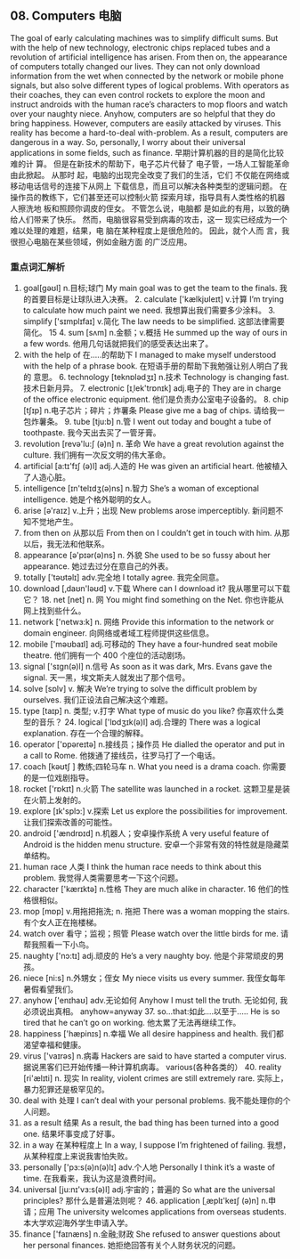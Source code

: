   
## 08. Computers 电脑

   The goal of early calculating machines was to simplify difficult sums. But with the help of new technology, electronic chips replaced tubes and a revolution of artificial intelligence has arisen. From then on, the appearance of computers totally changed our lives. They can not only download information from the wet when connected by the network or mobile phone signals, but also solve different types of logical problems. With operators as their coaches, they can even control rockets to explore the moon and instruct androids with the human race’s characters to mop floors and watch over your naughty niece. Anyhow, computers are so helpful that they do bring happiness. However, computers are easily attacked by viruses. This reality has become a hard-to-deal with-problem. As a result, computers are dangerous in a way. So, personally, I worry about their universal applications in some fields, such as finance. 早期计算机器的目的是简化比较难的计 算。
   但是在新技术的帮助下，电子芯片代替了 电子管，一场人工智能革命由此掀起。
从那时 起，电脑的出现完全改变了我们的生活，它们 不仅能在网络或移动电话信号的连接下从网上 下载信息，而且可以解决各种类型的逻辑问题。
 在操作员的教练下，它们甚至还可以控制火箭 探索月球，指导具有人类性格的机器人擦洗地 板和照顾你调皮的侄女。
 不管怎么说，电脑都 是如此的有用，以致的确给人们带来了快乐。
 然而，电脑很容易受到病毒的攻击，这一 现实已经成为一个难以处理的难题，结果，电 脑在某种程度上是很危险的。
 因此，就个人而 言，我很担心电脑在某些领域，例如金融方面 的广泛应用。

### 重点词汇解析

  1. goal[gəʊl] n.目标;球门 My main goal was to get the team to the finals. 我的首要目标是让球队进入决赛。
    2. calculate ['kælkjʊleɪt] v.计算 I’m trying to calculate how much paint we need. 我想算出我们需要多少涂料。
    3. simplify ['sɪmplɪfaɪ] v.简化 The law needs to be simplified. 这部法律需要简化。
   15 4. sum [sʌm] n.金额；v.概括 He summed up the way of ours in a few words. 他用几句话就把我们的感受表达出来了。
  5. with the help of 在.....的帮助下 I managed to make myself understood with the help of a phrase book. 在短语手册的帮助下我勉强让别人明白了我的 意思。
    6. technology [teknɒlədʒɪ] n.技术 Technology is changing fast. 技术日新月异。
    7. electronic [ɪˌlek'trɒnɪk] adj.电子的 They are in charge of the office electronic equipment. 他们是负责办公室电子设备的。
    8. chip [tʃɪp] n.电子芯片；碎片；炸薯条 Please give me a bag of chips. 请给我一包炸薯条。
    9. tube [tju:b] n.管 I went out today and bought a tube of toothpaste. 我今天出去买了一管牙膏。
  10. revolution [revə'lu:ʃ (ə)n] n. 革命 We have a great revolution against the culture. 我们拥有一次反文明的伟大革命。
  11. artificial [a:tɪ'fɪʃ (ə)l] adj.人造的 He was given an artificial heart. 他被植入了人造心脏。
  12. intelligence [ɪn'telɪdʒ(ə)ns] n.智力 She’s a woman of exceptional intelligence. 她是个格外聪明的女人。
  13. arise [ə'raɪz] v.上升；出现 New problems arose imperceptibly. 新问题不知不觉地产生。
  14. from then on 从那以后 From then on I couldn’t get in touch with him. 从那以后，我无法和他联系。
  15. appearance [ə'pɪər(ə)ns] n. 外貌 She used to be so fussy about her appearance. 她过去过分在意自己的外表。
  16. totally ['təʊtəlɪ] adv.完全地 I totally agree. 我完全同意。
  17. download [‚daʊn'ləʊd] v.下载 Where can I download it? 我从哪里可以下载它？ 18. net [net] n. 网 You might find something on the Net. 你也许能从网上找到些什么。
  19. network ['netwɜ:k] n. 网络 Provide this information to the network or domain engineer. 向网络或者域工程师提供这些信息。
  20. mobile ['məʊbaɪl] adj.可移动的 They have a four-hundred seat mobile theatre. 他们拥有一个 400 个座位的活动剧场。
  21. signal ['sɪgn(ə)l] n.信号 As soon as it was dark, Mrs. Evans gave the signal. 天一黑，埃文斯夫人就发出了那个信号。
  22. solve [sɒlv] v. 解决 We’re trying to solve the difficult problem by ourselves. 我们正设法自己解决这个难题。
  23. type [taɪp] n. 类型; v.打字 What type of music do you like? 你喜欢什么类型的音乐？ 24. logical ['lɒdʒɪk(ə)l] adj.合理的 There was a logical explanation. 存在一个合理的解释。
  25. operator ['ɒpəreɪtə] n.接线员；操作员 He dialled the operator and put in a call to Rome. 他拨通了接线员，往罗马打了一个电话。
  26. coach [kəʊtʃ ] 教练;四轮马车 n. What you need is a drama coach. 你需要的是一位戏剧指导。
  27. rocket ['rɒkɪt] n.火箭 The satellite was launched in a rocket. 这颗卫星是装在火箭上发射的。
  28. explore [ɪk'splɔ:] v.探索 Let us explore the possibilities for improvement. 让我们探索改善的可能性。
  29. android ['ændrɒɪd] n.机器人；安卓操作系统 A very useful feature of Android is the hidden menu structure. 安卓一个非常有效的特性就是隐藏菜单结构。
  30. human race 人类 I think the human race needs to think about this problem. 我觉得人类需要思考一下这个问题。
  31. character ['kærɪktə] n.性格 They are much alike in character. 16 他们的性格很相似。
  32. mop [mɒp] v.用拖把拖洗; n. 拖把 There was a woman mopping the stairs. 有个女人正在拖楼梯。
  33. watch over 看守；监视；照管 Please watch over the little birds for me. 请帮我照看一下小鸟。
  34. naughty ['nɔ:tɪ] adj.顽皮的 He’s a very naughty boy. 他是个非常顽皮的男孩。
  35. niece [ni:s] n.外甥女；侄女 My niece visits us every summer. 我侄女每年暑假看望我们。
  36. anyhow ['enɪhaʊ] adv.无论如何 Anyhow I must tell the truth. 无论如何, 我必须说出真相。
  anyhow=anyway 37. so...that:如此....以至于..... He is so tired that he can’t go on working. 他太累了无法再继续工作。
  38. happiness ['hæpinɪs] n.幸福 We all desire happiness and health. 我们都渴望幸福和健康。
  39. virus ['vaɪrəs] n.病毒 Hackers are said to have started a computer virus. 据说黑客们已开始传播一种计算机病毒。
  various(各种各类的） 40. reality [ri'ælɪti] n. 现实 In reality, violent crimes are still extremely rare. 实际上，暴力犯罪还是极罕见的。
  41. deal with 处理 I can’t deal with your personal problems. 我不能处理你的个人问题。
  42. as a result 结果 As a result, the bad thing has been turned into a good one. 结果坏事变成了好事。
  43. in a way 在某种程度上 In a way, I suppose I’m frightened of failing. 我想，从某种程度上来说我害怕失败。
  44. personally ['pɜ:s(ə)n(ə)lɪ] adv.个人地 Personally I think it’s a waste of time. 在我看来，我认为这是浪费时间。
  45. universal [ju:nɪ'vɜ:s(ə)l] adj.宇宙的；普遍的 So what are the universal principles? 那什么是普遍法则呢？ 46. application [ˌæplɪ'keɪʃ (ə)n] n.申请；应用 The university welcomes applications from overseas students. 本大学欢迎海外学生申请入学。
  47. finance ['faɪnæns] n.金融;财政 She refused to answer questions about her personal finances. 她拒绝回答有关个人财务状况的问题。
